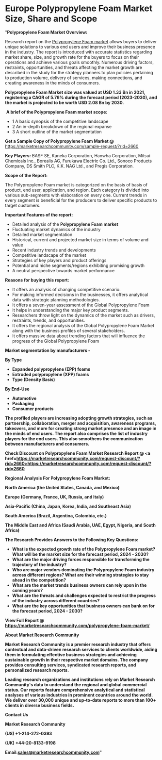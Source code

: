 # Europe Polypropylene Foam Market Size, Share and Scope
"<strong>Polypropylene Foam Market Overview:</strong>

Research report on the <a href=https://marketresearchcommunity.com/polypropylene-foam-market/>Polypropylene Foam market</a> allows buyers to deliver unique solutions to various end users and improve their business presence in the industry. The report is introduced with accurate statistics regarding market share, size, and growth rate for the buyers to focus on their operations and achieve various goals smoothly. Numerous driving factors, restraints, opportunities, and threats affecting the market growth are described in the study for the strategy planners to plan policies pertaining to production volume, delivery of services, making connections, and creating awareness in the minds of consumers.

<strong>Polypropylene Foam Market size was valued at USD 1.33 Bn in 2021, registering a CAGR of 5.76% during the forecast period (2023-2030), and the market is projected to be worth USD 2.08 Bn by 2030.</strong>

 <Strong>A brief of the Polypropylene Foam market scope:</Strong>
<ul>
 <li>1  A basic synopsis of the competitive landscape</li>
 <li>2  An in-depth breakdown of the regional expanse</li>
 <li>3  A short outline of the market segmentation</li>
</ul>
<strong>Get a Sample Copy of Polypropylene Foam Market @ </b></strong><a href=https://marketresearchcommunity.com/sample-request/?rid=2660><u>https://marketresearchcommunity.com/sample-request/?rid=2660</u></a>

<strong>Key Players:</strong> 
BASF SE, Kaneka Corporation, Hanwha Corporation, Mitsui Chemicals Inc., Borealis AG, Furukawa Electric Co. Ltd., Sonoco Products Company, DS Smith PLC, K.K. NAG Ltd., and Pregis Corporation.

<strong>Scope of the Report:</strong>

The Polypropylene Foam market is categorized on the basis of basis of product, end user, application, and region. Each category is divided into various sub-segments with elaboration on every one. Current trends in every segment is beneficial for the producers to deliver specific products to target customers.

<strong><b>Important Features of the report:</b></strong>
<ul>
  <li>Detailed analysis of the <strong><b>Polypropylene Foam </b></strong><strong><b>market</b></strong></li>
  <li>Fluctuating market dynamics of the industry</li>
  <li>Detailed market segmentation</li>
  <li>Historical, current and projected market size in terms of volume and value</li>
  <li>Recent industry trends and developments</li>
  <li>Competitive landscape of the market</li>
  <li>Strategies of key players and product offerings</li>
  <li>Potential and niche segments/regions exhibiting promising growth</li>
  <li>A neutral perspective towards market performance</li>
</ul>
<strong><b>Reasons for buying this report:</b></strong>
<ul>
  <li>It offers an analysis of changing competitive scenario.</li>
  <li>For making informed decisions in the businesses, it offers analytical data with strategic planning methodologies.</li>
  <li>It offers a seven-year assessment of the Global Polypropylene Foam</li>
  <li>It helps in understanding the major key product segments.</li>
  <li>Researchers throw light on the dynamics of the market such as drivers, restraints, trends, and opportunities.</li>
  <li>It offers the regional analysis of the Global Polypropylene Foam Market along with the business profiles of several stakeholders.</li>
  <li>It offers massive data about trending factors that will influence the progress of the Global Polypropylene Foam</li>
</ul>

<strong>Market segmentation by manufacturers -</strong>


<strong><strong>By Type</strong></h4>
<ul>
 	<li>Expanded polypropylene (EPP) foams</li>
 	<li>Extruded polypropylene (XPP) foams</li>
 	<li>Type (Density Basis)</li>
</ul>
<strong><strong>By End-Use</strong></h4>
<ul>
 	<li>Automotive</li>
 	<li>Packaging</li>
 	<li>Consumer products</li>
</ul>

The profiled players are increasing adopting growth strategies, such as partnership, collaboration, merger and acquisition, awareness programs, takeovers, and more for creating strong market presence and an image in the minds of end users. The report also comprises the list of industry players for the end users. This also smoothens the communication between manufacturers and consumers.

<strong><b>Check Discount on Polypropylene Foam Market Research Report @ </b></strong><a href=https://marketresearchcommunity.com/request-discount/?rid=2660><u>https://marketresearchcommunity.com/request-discount/?rid=2660</u></a>

<strong>Regional Analysis For Polypropylene Foam Market:</strong>

<strong>North America</strong> (the United States, Canada, and Mexico)

<strong>Europe</strong> (Germany, France, UK, Russia, and Italy)

<strong>Asia-Pacific</strong> (China, Japan, Korea, India, and Southeast Asia)

<strong>South America</strong> (Brazil, Argentina, Colombia, etc.)

<strong>The Middle East and Africa</strong> (Saudi Arabia, UAE, Egypt, Nigeria, and South Africa)

<strong>The Research Provides Answers to the Following Key Questions:</strong>
<ul>
 	<li>What is the expected growth rate of the Polypropylene Foam market? What will be the market size for the forecast period, 2024 - 2030?</li>
 	<li>What are the major driving forces responsible for transforming the trajectory of the industry?</li>
 	<li>Who are major vendors dominating the Polypropylene Foam industry across different regions? What are their winning strategies to stay ahead in the competition?</li>
 	<li>What are the market trends business owners can rely upon in the coming years?</li>
 	<li>What are the threats and challenges expected to restrict the progress of the industry across different countries?</li>
 	<li>What are the key opportunities that business owners can bank on for the forecast period, 2024 - 2030?</li>
</ul>

<strong>View Full Report @</strong> <a href=https://marketresearchcommunity.com/polypropylene-foam-market/>https://marketresearchcommunity.com/polypropylene-foam-market/</a>

<strong>About Market Research Community</strong>

Market Research Community is a premier research industry that offers contextual and data-driven research services to clients worldwide, aiding them in formulating effective business strategies and achieving sustainable growth in their respective market domains. The company provides consulting services, syndicated research reports, and personalized research reports.

Leading research organizations and institutions rely on Market Research Community's data to understand the regional and global commercial status. Our reports feature comprehensive analytical and statistical analyses of various industries in prominent countries around the world. We deliver over 30,000 unique and up-to-date reports to more than 100+ clients in diverse business fields.

<strong>Contact Us</strong>

<strong>Market Research Community</strong>

(US) +1-214-272-0393

(UK) +44-20-8133-9198

<strong>Email:</strong>sales@marketresearchcommunity.com"
